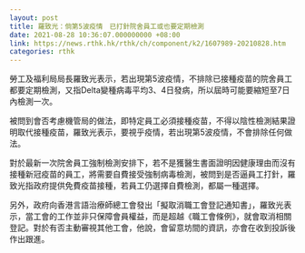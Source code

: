 ```yaml
---
layout: post
title: 羅致光：倘第5波疫情　已打針院舍員工或也要定期檢測
date: 2021-08-28 10:36:07.000000000 +08:00
link: https://news.rthk.hk/rthk/ch/component/k2/1607989-20210828.htm
categories: rthk
---
```


勞工及福利局局長羅致光表示，若出現第5波疫情，不排除已接種疫苗的院舍員工都要定期檢測，又指Delta變種病毒平均3、4日發病，所以屆時可能要縮短至7日內檢測一次。

被問到會否考慮機管局的做法，即特定員工必須接種疫苗，不得以陰性檢測結果證明取代接種疫苗，羅致光表示，要視乎疫情，若出現第5波疫情，不會排除任何做法。

對於最新一次院舍員工強制檢測安排下，若不是獲醫生書面證明因健康理由而沒有接種新冠疫苗的員工，將需要自費接受強制病毒檢測，被問到是否逼員工打針，羅致光指政府提供免費疫苗接種，若員工仍選擇自費檢測，都屬一種選擇。

另外，政府向香港言語治療師總工會發出「擬取消職工會登記通知書」，羅致光表示，當工會的工作並非只保障會員權益，而是超越《職工會條例》，就會取消相關登記。對於有否主動審視其他工會，他說，會留意坊間的資訊，亦會在收到投訴後作出跟進。
